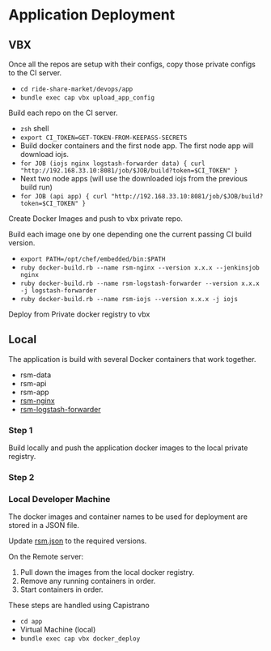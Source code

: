 # Application Deployment


## VBX

Once all the repos are setup with their configs, copy those private configs to the CI server.

- `cd ride-share-market/devops/app`
- `bundle exec cap vbx upload_app_config` 

Build each repo on the CI server.

- `zsh` shell
- `export CI_TOKEN=GET-TOKEN-FROM-KEEPASS-SECRETS`
- Build docker containers and the first node app. The first node app will download iojs.
- `for JOB (iojs nginx logstash-forwarder data) { curl "http://192.168.33.10:8081/job/$JOB/build?token=$CI_TOKEN" }`
- Next two node apps (will use the downloaded iojs from the previous build run)
- `for JOB (api app) { curl "http://192.168.33.10:8081/job/$JOB/build?token=$CI_TOKEN" }`

Create Docker Images and push to vbx private repo.

Build each image one by one depending one the current passing CI build version.

- `export PATH=/opt/chef/embedded/bin:$PATH`
- `ruby docker-build.rb --name rsm-nginx --version x.x.x --jenkinsjob nginx`
- `ruby docker-build.rb --name rsm-logstash-forwarder --version x.x.x -j logstash-forwarder`
- `ruby docker-build.rb --name rsm-iojs --version x.x.x -j iojs`


Deploy from Private docker registry to vbx


## Local

The application is build with several Docker containers that work together.

- rsm-data
- rsm-api
- rsm-app
- [rsm-nginx](../app/docker/nginx/README.md)
- [rsm-logstash-forwarder](../app/docker/logstash-forwarder/README.md)

### Step 1

Build locally and push the application docker images to the local private registry.

### Step 2

### Local Developer Machine

The docker images and container names to be used for deployment are stored in a JSON file.

Update [rsm.json](../app/kitchen/data_bags/docker/rsm.json) to the required versions.

On the Remote server:
 
1. Pull down the images from the local docker registry.
2. Remove any running containers in order.
3. Start containers in order.

These steps are handled using Capistrano

- `cd app`
- Virtual Machine (local)
- `bundle exec cap vbx docker_deploy`
